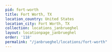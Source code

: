 ```yaml
---
pid: fort-worth
title: Fort Worth, TX
location_country: United States
location_city: Fort Worth, TX
collection: locations_janbrueghel
layout: locationpage_janbrueghel
order: '118'
permalink: "/janbrueghel/locations/fort-worth"
---
```

